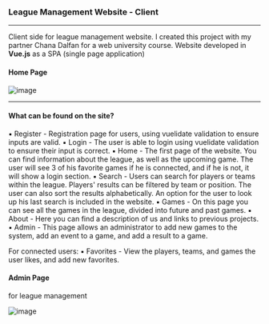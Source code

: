 <h3>League Management Website - Client</h3>

-------

Client side for league management website.
I created this project with my partner Chana Dalfan for a web university course.
Website developed in **Vue.js** as a SPA (single page application)

<h4>Home Page</h4>

![image](https://user-images.githubusercontent.com/49072912/134810015-5e73fb7d-e50e-4618-af58-4d21816c67af.png)

--------

<h4>What can be found on the site?</h4>
▪ Register - Registration page for users, using vuelidate validation to ensure inputs are valid.
▪ Login - The user is able to login using vuelidate validation to ensure their input is correct.
▪ Home - The first page of the website. You can find information about the league, as well as the upcoming game.
  The user will see 3 of his favorite games if he is connected, and if he is not, it will show a login section.
▪ Search - Users can search for players or teams within the league. Players' results can be filtered by team or position.
  The user can also sort the results alphabetically. An option for the user to look up his last search is included in the website.
▪ Games - On this page you can see all the games in the league, divided into future and past games.
▪ About - Here you can find a description of us and links to previous projects.
▪ Admin - This page allows an administrator to add new games to the system, add an event to a game, and add a result to a game.

For connected users: 
▪ Favorites - View the players, teams, and games the user likes, and add new favorites.

<h4>Admin Page</h4>
for league management

![image](https://user-images.githubusercontent.com/49072912/134811620-e6a9e9d3-1bb9-442a-a469-fe213fe0a741.png)

